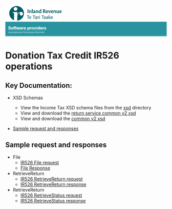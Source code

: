 ![IRD logo](../Images/IRlogo.gif)
![Software Dev](../Images/SoftwareDev.png)

# Donation Tax Credit IR526 operations 

## Key Documentation:

* XSD Schemas 
    * View the Income Tax XSD schema files from the [xsd](xsd/) directory
    * View and download the [return service common v2 xsd](../Service%20-%20Return/Latest/)
    * View and download the [common v2 xsd](../Schema%20-%20Common/)

* [Sample request and responses](#Sample-request-and-responses)

## Sample request and responses

- File
    - [IR526 File request](sample%20messages/file_request_ir526_standalone.xml)
    - [File Response](sample%20messages/file_response.xml)
- RetrieveReturn
    - [IR526 RetrieveReturn request](sample%20messages/retrievereturn_request_ir526.xml)
    - [IR526 RetrieveReturn response](sample%20messages/retrievereturn_response_ir526.xml) 
- RetrieveReturn
    - [IR526 RetrieveStatus request](sample%20messages/retrievestatus_request_ir526.xml)
    - [IR526 RetrieveStatus response](sample%20messages/retrievestatus_response_ir526.xml)
   
